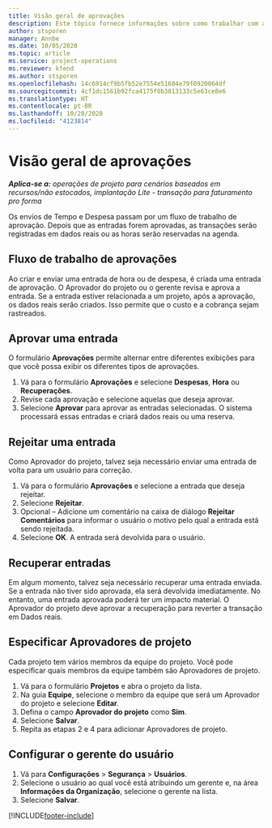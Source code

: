 ```yaml
---
title: Visão geral de aprovações
description: Este tópico fornece informações sobre como trabalhar com aprovações em Project Operations.
author: stsporen
manager: Annbe
ms.date: 10/05/2020
ms.topic: article
ms.service: project-operations
ms.reviewer: kfend
ms.author: stsporen
ms.openlocfilehash: 14c6914cf9b5fb52e7554e51604e79f0920064df
ms.sourcegitcommit: 4cf1dc1561b92fca4175f0b3813133c5e63ce8e6
ms.translationtype: HT
ms.contentlocale: pt-BR
ms.lasthandoff: 10/28/2020
ms.locfileid: "4123814"
---
```

# <a name="approvals-overview"></a>Visão geral de aprovações

_**Aplica-se a:** operações de projeto para cenários baseados em recursos/não estocados, implantação Lite - transação para faturamento pro forma_

Os envios de Tempo e Despesa passam por um fluxo de trabalho de aprovação. Depois que as entradas forem aprovadas, as transações serão registradas em dados reais ou as horas serão reservadas na agenda.

## <a name="approvals-workflow"></a>Fluxo de trabalho de aprovações
Ao criar e enviar uma entrada de hora ou de despesa, é criada uma entrada de aprovação. O Aprovador do projeto ou o gerente revisa e aprova a entrada. Se a entrada estiver relacionada a um projeto, após a aprovação, os dados reais serão criados. Isso permite que o custo e a cobrança sejam rastreados. 

## <a name="approve-an-entry"></a>Aprovar uma entrada
O formulário **Aprovações** permite alternar entre diferentes exibições para que você possa exibir os diferentes tipos de aprovações.
  
1. Vá para o formulário **Aprovações** e selecione **Despesas**, **Hora** ou **Recuperações**.
2. Revise cada aprovação e selecione aquelas que deseja aprovar.
3. Selecione **Aprovar** para aprovar as entradas selecionadas.
O sistema processará essas entradas e criará dados reais ou uma reserva.

## <a name="reject-an-entry"></a>Rejeitar uma entrada
Como Aprovador do projeto, talvez seja necessário enviar uma entrada de volta para um usuário para correção.
  
1. Vá para o formulário **Aprovações** e selecione a entrada que deseja rejeitar. 
2. Selecione **Rejeitar**.
3. Opcional – Adicione um comentário na caixa de diálogo **Rejeitar Comentários** para informar o usuário o motivo pelo qual a entrada está sendo rejeitada.
4. Selecione **OK**. A entrada será devolvida para o usuário.
  
## <a name="recall-entries"></a>Recuperar entradas
Em algum momento, talvez seja necessário recuperar uma entrada enviada. Se a entrada não tiver sido aprovada, ela será devolvida imediatamente. No entanto, uma entrada aprovada poderá ter um impacto material. O Aprovador do projeto deve aprovar a recuperação para reverter a transação em Dados reais.

## <a name="specify-project-approvers"></a>Especificar Aprovadores de projeto
Cada projeto tem vários membros da equipe do projeto. Você pode especificar quais membros da equipe também são Aprovadores de projeto.

1. Vá para o formulário **Projetos** e abra o projeto da lista.
2. Na guia **Equipe**, selecione o membro da equipe que será um Aprovador do projeto e selecione **Editar**.
3. Defina o campo **Aprovador do projeto** como **Sim**.
4. Selecione **Salvar**.
5. Repita as etapas 2 e 4 para adicionar Aprovadores de projeto.

## <a name="configure-the-users-manager"></a>Configurar o gerente do usuário

1. Vá para **Configurações** > **Segurança** > **Usuários**.
2. Selecione o usuário ao qual você está atribuindo um gerente e, na área **Informações da Organização**, selecione o gerente na lista. 
3. Selecione **Salvar**.




[!INCLUDE[footer-include](../includes/footer-banner.md)]